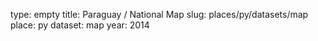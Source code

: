 type: empty
title: Paraguay / National Map
slug: places/py/datasets/map
place: py
dataset: map
year: 2014
